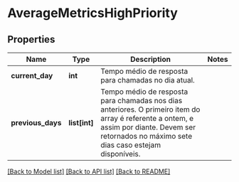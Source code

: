 # AverageMetricsHighPriority

## Properties
Name | Type | Description | Notes
------------ | ------------- | ------------- | -------------
**current_day** | **int** | Tempo médio de resposta para chamadas no dia atual. | 
**previous_days** | **list[int]** | Tempo médio de resposta para chamadas nos dias anteriores. O primeiro item do array é referente a ontem, e assim por diante. Devem ser retornados no máximo sete dias caso estejam disponíveis. | 

[[Back to Model list]](../README.md#documentation-for-models) [[Back to API list]](../README.md#documentation-for-api-endpoints) [[Back to README]](../README.md)


